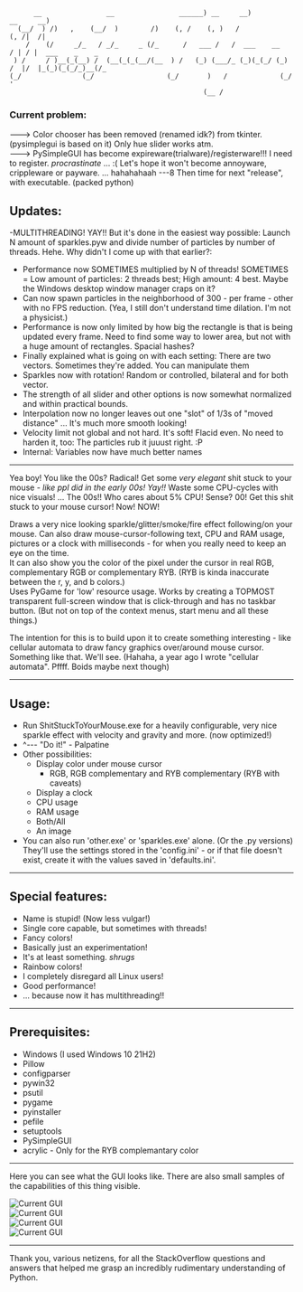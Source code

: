 ```
      __                __                ______) __     __)          __     __)              
  (__/  ) /)   ,    (__/  )        /)    (, /    (, )   /            (, /|  /|                
    /    (/     _/_   / _/_     _ (/_      /   ___ /   /  ___    __    / | / |  ___    _    _ 
 ) /     / )__(_(__) /  (__(_(_(__/(__  ) /   (_) (___/_ (_)(_(_/ (_) /  |/  |_(_)(_(_/_)__(/_
(_/               (_/                  (_/       )   /             (_/   '                    
                                                (__ /
```
### Current problem:  
---> Color chooser has been removed (renamed idk?) from tkinter. (pysimplegui is based on it) Only hue slider works atm.  
---> PySimpleGUI has become expireware(trialware)/registerware!!! I need to register. *procrastinate* ... :( Let's hope it won't become annoyware, crippleware or payware. ... hahahahaah
---8 Then time for next "release", with executable. (packed python)

  
## Updates:
-MULTITHREADING! YAY!! But it's done in the easiest way possible: Launch N amount of sparkles.pyw and divide number of particles by number of threads. Hehe. Why didn't I come up with that earlier?: 
   - Performance now SOMETIMES multiplied by N of threads! SOMETIMES = Low amount of particles: 2 threads best; High amount: 4 best. Maybe the Windows desktop window manager craps on it?
   - Can now spawn particles in the neighborhood of 300 - per frame - other with no FPS reduction. (Yea, I still don't understand time dilation. I'm not a physicist.)
   - Performance is now only limited by how big the rectangle is that is being updated every frame. Need to find some way to lower area, but not with a huge amount of rectangles. Spacial hashes?
- Finally explained what is going on with each setting: There are two vectors. Sometimes they're added. You can manipulate them
- Sparkles now with rotation! Random or controlled, bilateral and for both vector.
- The strength of all slider and other options is now somewhat normalized and within practical bounds.
- Interpolation now no longer leaves out one "slot" of 1/3s of "moved distance" ... It's much more smooth looking!
- Velocity limit not global and not hard. It's soft! Flacid even. No need to harden it, too: The particles rub it juuust right. :P
- Internal: Variables now have much better names

---

Yea boy! You like the 00s? Radical! Get some _*very elegant*_ shit stuck to your mouse - *like ppl did in the early 00s! Yay!!* Waste some CPU-cycles with nice visuals! ... The 00s!! Who cares about 5% CPU! Sense? 00! Get this shit stuck to your mouse cursor! Now! NOW!

Draws a very nice looking sparkle/glitter/smoke/fire effect following/on your mouse.
Can also draw mouse-cursor-following text, CPU and RAM usage, pictures or a clock with milliseconds - for when you really need to keep an eye on the time.  
It can also show you the color of the pixel under the cursor in real RGB, complementary RGB or complementary RYB. (RYB is kinda inaccurate between the r, y, and b colors.)  
Uses PyGame for 'low' resource usage. Works by creating a TOPMOST transparent full-screen window that is click-through and has no taskbar button. (But not on top of the context menus, start menu and all these things.)

The intention for this is to build upon it to create something interesting - like cellular automata to draw fancy graphics over/around mouse cursor. Something like that. We'll see.
(Hahaha, a year ago I wrote "cellular automata". Pffff. Boids maybe next though)

---

## Usage:
- Run ShitStuckToYourMouse.exe for a heavily configurable, very nice sparkle effect with velocity and gravity and more. (now optimized!)
- ^--- "Do it!" - Palpatine
- Other possibilities: 
   - Display color under mouse cursor
      - RGB, RGB complementary and RYB complementary (RYB with caveats)
   - Display a clock
   - CPU usage
   - RAM usage
   - Both/All
   - An image
- You can also run 'other.exe' or 'sparkles.exe' alone. (Or the .py versions) They'll use the settings stored in the 'config.ini' - or if that file doesn't exist, create it with the values saved in 'defaults.ini'.

---

## Special features:
- Name is stupid! (Now less vulgar!)
- Single core capable, but sometimes with threads!
- Fancy colors!
- Basically just an experimentation!
- It's at least something. *shrugs*
- Rainbow colors!
- I completely disregard all Linux users!
- Good performance!
- ... because now it has multithreading!!

---

## Prerequisites:
- Windows (I used Windows 10 21H2)
- Pillow
- configparser 
- pywin32
- psutil 
- pygame 
- pyinstaller
- pefile
- setuptools
- PySimpleGUI
- acrylic - Only for the RYB complemantary color

---

Here you can see what the GUI looks like. There are also small samples of the capabilities of this thing visible.

![Current GUI](https://i.imgur.com/eDaJJLI.png?raw=true)  
![Current GUI](https://i.imgur.com/powKnfT.png?raw=true)  
![Current GUI](https://i.imgur.com/E73vlHL.png?raw=true)  
![Current GUI](https://i.imgur.com/PQeCyuU.png?raw=true)  


---
Thank you, various netizens, for all the StackOverflow questions and answers that helped me grasp an incredibly rudimentary understanding of Python.
